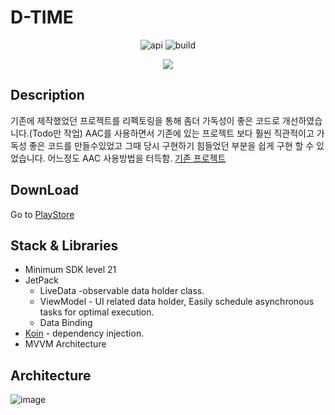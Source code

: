# D-TIME

<p align="center">
<img alt="api" src="https://img.shields.io/badge/API-21%2B-green?logo=android"/>
<img alt="build" src="https://img.shields.io/github/workflow/status/hongbeomi/HarryPotter/Android%20CI/master"/>
</p>

<p align="center">
    <img src="https://user-images.githubusercontent.com/45057493/103400514-bdfc5c00-4b88-11eb-82c4-01979545d55b.png"/>
</p>

## Description
기존에 제작했었던 프로젝트를 리펙토링을 통해 좀더 가독성이 좋은 코드로 개선하였습니다.(Todo만 작업)
AAC를 사용하면서 기존에 있는 프로젝트 보다 훨씬 직관적이고 가독성 좋은 코드를 만들수있었고 그때 당시 구현하기 힘들었던 부분을 쉽게 구현 할 수 있었습니다.
어느정도 AAC 사용방법을 터득함.
[기존 프로젝트](https://github.com/JY-Dev/D_TIME)


## DownLoad 
Go to [PlayStore](https://play.google.com/store/apps/details?id=com.jaeyoung.d_time)

## Stack & Libraries

- Minimum SDK level 21
- JetPack
    - LiveData -observable data holder class.
    - ViewModel - UI related data holder, Easily schedule asynchronous tasks for optimal execution.
    - Data Binding
- [Koin](https://github.com/InsertKoinIO/koin) - dependency injection.
- MVVM Architecture 

## Architecture

![image](https://user-images.githubusercontent.com/45057493/103400930-429baa00-4b8a-11eb-85dc-c05cf30c7c39.png)

